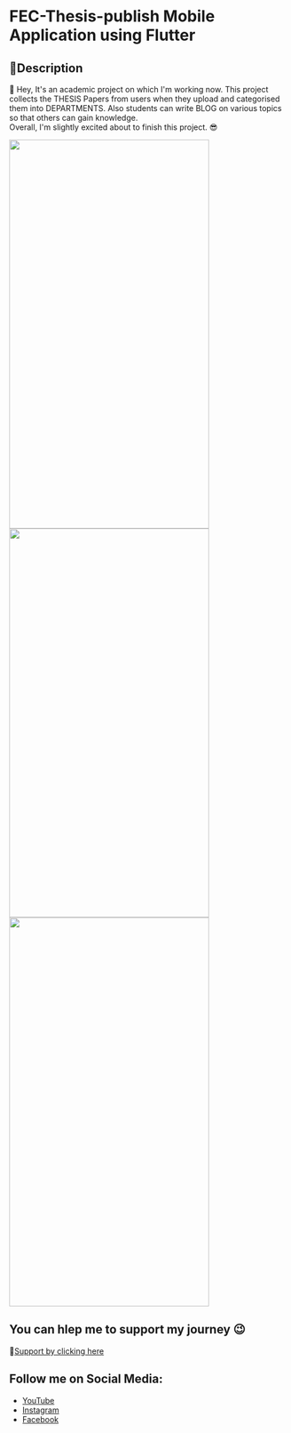 # FEC-Thesis-publish Mobile Application using Flutter
## 📄Description
👋 Hey,
It's an academic project on which I'm working now. This project collects the THESIS Papers from users when they upload and categorised them into DEPARTMENTS. Also students can write BLOG on various topics so that others can gain knowledge. <br>
Overall, I'm slightly excited about to finish this project. 😎

<p float="left">
<!-- ![photo_2023-05-04_12-36-29](https://user-images.githubusercontent.com/57843701/236128465-366ac21f-aa78-4d96-9562-e928e2c06213.jpg height="200x200")<br> -->
<img src="https://user-images.githubusercontent.com/57843701/236128465-366ac21f-aa78-4d96-9562-e928e2c06213.jpg" width="360" height="700">
<img src="https://user-images.githubusercontent.com/57843701/236396971-98571ada-0a4a-4eff-9af1-eac0cc45c114.jpg" width="360" height="700">
<img src="https://user-images.githubusercontent.com/57843701/236396982-1e911a90-65a7-4c99-97a8-346736eb99e0.jpg" width="360" height="700">
</p>



## You can hlep me to support my journey 😉
🥤[Support by clicking here](https://www.buymeacoffee.com/SaonSikder)

## Follow me on Social Media:
* [YouTube](https://www.youtube.com/BlackOsRa)
* [Instagram](https://www.instagram.com/blackosra/)
* [Facebook](https://www.facebook.com/blackosra/)

